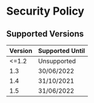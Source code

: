 # Security Policy

## Supported Versions

Version | Supported Until
--- | ---
<=1.2 | Unsupported
1.3 | 30/06/2022
1.4 | 31/10/2021
1.5 | 31/06/2022
